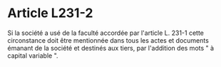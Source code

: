 # Article L231-2

Si la société a usé de la faculté accordée par l'article L. 231-1 cette circonstance doit être mentionnée dans tous les actes et documents émanant de la société et destinés aux tiers, par l'addition des mots " à capital variable ".
